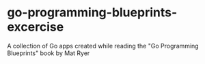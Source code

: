 # go-programming-blueprints-excercise
A collection of Go apps created while reading the "Go Programming Blueprints" book by Mat Ryer

